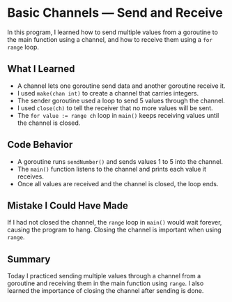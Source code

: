 # Basic Channels — Send and Receive

In this program, I learned how to send multiple values from a goroutine to the main function using a channel, and how to receive them using a `for range` loop.

## What I Learned

- A channel lets one goroutine send data and another goroutine receive it.
- I used `make(chan int)` to create a channel that carries integers.
- The sender goroutine used a loop to send 5 values through the channel.
- I used `close(ch)` to tell the receiver that no more values will be sent.
- The `for value := range ch` loop in `main()` keeps receiving values until the channel is closed.

## Code Behavior

- A goroutine runs `sendNumber()` and sends values 1 to 5 into the channel.
- The `main()` function listens to the channel and prints each value it receives.
- Once all values are received and the channel is closed, the loop ends.

## Mistake I Could Have Made

If I had not closed the channel, the `range` loop in `main()` would wait forever, causing the program to hang. Closing the channel is important when using `range`.

## Summary

Today I practiced sending multiple values through a channel from a goroutine and receiving them in the main function using `range`. I also learned the importance of closing the channel after sending is done.
